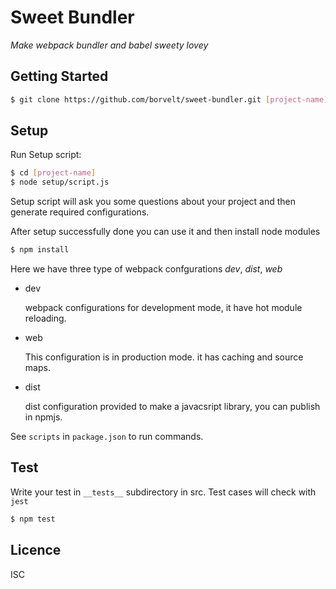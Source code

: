 # Sweet Bundler

_Make webpack bundler and babel sweety lovey_

## Getting Started
```bash
$ git clone https://github.com/borvelt/sweet-bundler.git [project-name]
```
## Setup
Run Setup script:
```bash
$ cd [project-name]
$ node setup/script.js
```
Setup script will ask you some questions about your project and then generate required configurations.

After setup successfully done you can use it and then install node modules
```bash 
$ npm install
```
Here we have three type of webpack confgurations *dev*, *dist*, *web*
- dev

  webpack configurations for development mode, it have hot module reloading.

- web

  This configuration is in production mode. it has caching and source maps.

- dist

  dist configuration provided to make a javacsript library, you can publish in npmjs.

See `scripts` in `package.json` to run commands.

## Test
Write your test in `__tests__` subdirectory in src.
Test cases will check with `jest`

``` bash
$ npm test
```
## Licence
ISC
